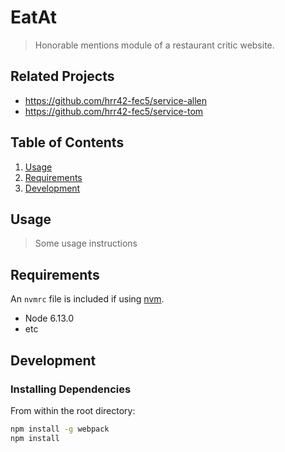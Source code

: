 # EatAt

> Honorable mentions module of a restaurant critic website.

## Related Projects

  - https://github.com/hrr42-fec5/service-allen
  - https://github.com/hrr42-fec5/service-tom

## Table of Contents

1. [Usage](#Usage)
1. [Requirements](#requirements)
1. [Development](#development)

## Usage

> Some usage instructions

## Requirements

An `nvmrc` file is included if using [nvm](https://github.com/creationix/nvm).

- Node 6.13.0
- etc

## Development

### Installing Dependencies

From within the root directory:

```sh
npm install -g webpack
npm install
```

